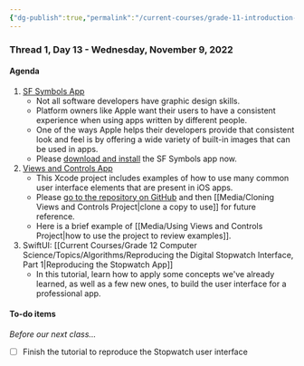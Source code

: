 ```yaml
---
{"dg-publish":true,"permalink":"/current-courses/grade-11-introduction-to-computer-science/section-2/thread-1/day-13/","dgHomeLink":false}
---
```


### Thread 1, Day 13 - Wednesday, November 9, 2022
#### Agenda
1. [SF Symbols App](https://developer.apple.com/sf-symbols/)
	- Not all software developers have graphic design skills.
	- Platform owners like Apple want their users to have a consistent experience when using apps written by different people.
	- One of the ways Apple helps their developers provide that consistent look and feel is by offering a wide variety of built-in images that can be used in apps.
	- Please [download and install](https://devimages-cdn.apple.com/design/resources/download/SF-Symbols-4.dmg) the SF Symbols app now.
2. [ Views and Controls App](https://github.com/lcs-rgordon/ViewsAndControls)
	- This Xcode project includes examples of how to use many common user interface elements that are present in iOS apps.
	- Please [go to the repository on GitHub](https://github.com/lcs-rgordon/ViewsAndControls) and then [[Media/Cloning Views and Controls Project|clone a copy to use]] for future reference.
	- Here is a brief example of [[Media/Using Views and Controls Project|how to use the project to review examples]].
3. SwiftUI: [[Current Courses/Grade 12 Computer Science/Topics/Algorithms/Reproducing the Digital Stopwatch Interface, Part 1|Reproducing the Stopwatch App]]
	- In this tutorial, learn how to apply some concepts we've already learned, as well as a few new ones, to build the user interface for a professional app.
	  
#### To-do items
*Before our next class...*
- [ ] Finish the tutorial to reproduce the Stopwatch user interface